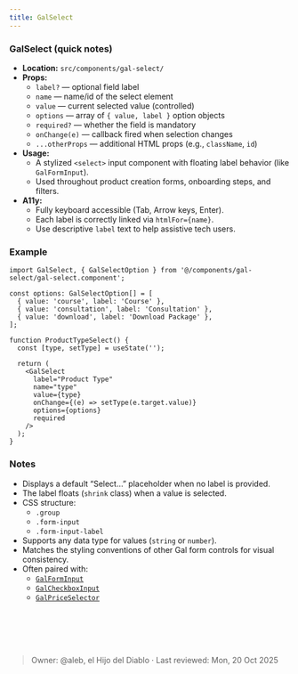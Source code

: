 ```yaml
---
title: GalSelect
---
```


### GalSelect (quick notes)
- **Location:** `src/components/gal-select/`
- **Props:**
  - `label?` — optional field label
  - `name` — name/id of the select element
  - `value` — current selected value (controlled)
  - `options` — array of `{ value, label }` option objects
  - `required?` — whether the field is mandatory
  - `onChange(e)` — callback fired when selection changes
  - `...otherProps` — additional HTML props (e.g., `className`, `id`)
- **Usage:**
  - A stylized `<select>` input component with floating label behavior (like `GalFormInput`).
  - Used throughout product creation forms, onboarding steps, and filters.
- **A11y:**
  - Fully keyboard accessible (Tab, Arrow keys, Enter).
  - Each label is correctly linked via `htmlFor={name}`.
  - Use descriptive `label` text to help assistive tech users.

### Example
```tsx
import GalSelect, { GalSelectOption } from '@/components/gal-select/gal-select.component';

const options: GalSelectOption[] = [
  { value: 'course', label: 'Course' },
  { value: 'consultation', label: 'Consultation' },
  { value: 'download', label: 'Download Package' },
];

function ProductTypeSelect() {
  const [type, setType] = useState('');

  return (
    <GalSelect
      label="Product Type"
      name="type"
      value={type}
      onChange={(e) => setType(e.target.value)}
      options={options}
      required
    />
  );
}
```

### Notes
- Displays a default “Select…” placeholder when no label is provided.
- The label floats (`shrink` class) when a value is selected.
- CSS structure:
    - `.group`
    - `.form-input`
    - `.form-input-label`
- Supports any data type for values (`string` or `number`).
- Matches the styling conventions of other Gal form controls for visual consistency.
- Often paired with:
    - [`GalFormInput`](form-input.md)
    - [`GalCheckboxInput`](checkbox-input.md)
    - [`GalPriceSelector`](price-selector.md)

<br></br>
<br></br>
> Owner: @aleb, el Hijo del Diablo · Last reviewed: Mon, 20 Oct 2025